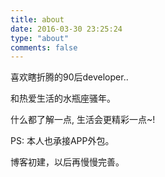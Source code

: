 ```yaml
---
title: about
date: 2016-03-30 23:25:24
type: "about"
comments: false
---
```

喜欢瞎折腾的90后developer..

和热爱生活的水瓶座骚年。

什么都了解一点, 生活会更精彩一点~!

PS: 本人也承接APP外包。

博客初建，以后再慢慢完善。